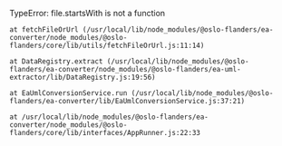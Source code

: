 TypeError: file.startsWith is not a function

    at fetchFileOrUrl (/usr/local/lib/node_modules/@oslo-flanders/ea-converter/node_modules/@oslo-flanders/core/lib/utils/fetchFileOrUrl.js:11:14)

    at DataRegistry.extract (/usr/local/lib/node_modules/@oslo-flanders/ea-converter/node_modules/@oslo-flanders/ea-uml-extractor/lib/DataRegistry.js:19:56)

    at EaUmlConversionService.run (/usr/local/lib/node_modules/@oslo-flanders/ea-converter/lib/EaUmlConversionService.js:37:21)

    at /usr/local/lib/node_modules/@oslo-flanders/ea-converter/node_modules/@oslo-flanders/core/lib/interfaces/AppRunner.js:22:33

